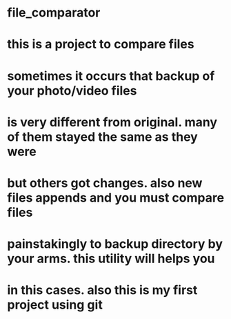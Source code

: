 # file_comparator
# this is a project to compare files
# sometimes it occurs that backup of your photo/video files
# is very different from original. many of them stayed the same as they were
# but others got changes. also new files appends and you must compare files 
# painstakingly to backup directory by your arms. this utility will helps you
# in this cases. also this is my first project using git
